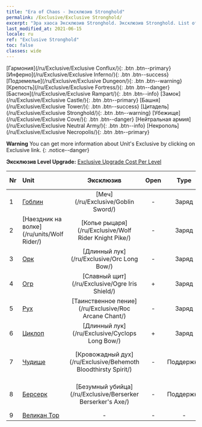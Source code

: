 ```yaml
---
title: "Era of Chaos - Эксклюзив Stronghold"
permalink: /Exclusive/Exclusive Stronghold/
excerpt: "Эра хаоса Эксклюзив Stronghold. Эксклюзив Stronghold. List of Эксклюзив Stronghold in Era of Chaos"
last_modified_at: 2021-06-15
locale: ru
ref: "Exclusive Stronghold"
toc: false
classes: wide
---
```

 [Гармония](/ru/Exclusive/Exclusive Conflux/){: .btn .btn--primary} [Инферно](/ru/Exclusive/Exclusive Inferno/){: .btn .btn--success} [Подземелье](/ru/Exclusive/Exclusive Dungeon/){: .btn .btn--warning} [Крепость](/ru/Exclusive/Exclusive Fortress/){: .btn .btn--danger} [Бастион](/ru/Exclusive/Exclusive Rampart/){: .btn .btn--info} [Замок](/ru/Exclusive/Exclusive Castle/){: .btn .btn--primary} [Башня](/ru/Exclusive/Exclusive Tower/){: .btn .btn--success} [Цитадель](/ru/Exclusive/Exclusive Stronghold/){: .btn .btn--warning} [Убежище](/ru/Exclusive/Exclusive Cove/){: .btn .btn--danger} [Нейтральная армия](/ru/Exclusive/Exclusive Neutral Army/){: .btn .btn--info} [Некрополь](/ru/Exclusive/Exclusive Necropolis/){: .btn .btn--primary} 

**Warning** You can get more information about Unit's Exclusive by clicking on Exclusive link. 
{: .notice--danger}

 **Эксклюзив Level Upgrade:** [Exclusive Upgrade Cost Per Level](/Exclusive/ExclusiveUpgradeCostPerLevel/)

  | Nr |         Unit        | Эксклюзив | Open  |    Type   |  Item to Rank UP      |  Облик   |
  |:---|:--------------------|:-------------:|:-----:|:---------:|:---------------------:|:-------:|
  | 1  | [Гоблин](/ru/units/Goblin/) | [Меч](/ru/Exclusive/Goblin Sword/) | - | Заряд | [Жетон меча](/ItemsRU/con_912/) | - |
  | 2  | [Наездник на волке](/ru/units/Wolf Rider/) | [Копье рыцаря](/ru/Exclusive/Wolf Rider Knight Pike/) | - | Заряд | [Жетон Копья рыцаря](/ItemsRU/con_916/) | - |
  | 3  | [Орк](/ru/units/Orc/) | [Длинный лук](/ru/Exclusive/Orc Long Bow/) | - | Заряд | [Жетон длинного лука](/ItemsRU/con_914/) | - |
  | 4  | [Огр](/ru/units/Ogre/) | [Славный щит](/ru/Exclusive/Ogre Iris Shield/) | + | Заряд | [Жетон славного щита](/ItemsRU/con_913/) | - |
  | 5  | [Рух](/ru/units/Roc/) | [Таинственное пение](/ru/Exclusive/Roc Arcane Chant/) | - | Заряд | [Жетон таинственного пения](/ItemsRU/con_915/) | - |
  | 6  | [Циклоп](/ru/units/Cyclops/) | [Длинный лук](/ru/Exclusive/Cyclops Long Bow/) | + | Заряд | [Жетон длинного лука](/ItemsRU/con_914/) | - |
  | 7  | [Чудище](/ru/units/Behemoth/) | [Кровожадный дух](/ru/Exclusive/Behemoth Bloodthirsty Spirit/) | - | Поддержка | [Жетон Кровожадного духа](/ItemsRU/con_982/) | [Особый облик: Кровожадный дух](/ItemsRU/con_650/) |
  | 8  | [Берсерк](/ru/units/Berserker/) | [Безумный убийца](/ru/Exclusive/Berserker Berserker's Axe/) | - | Поддержка | [Безумный убийца](/ItemsRU/con_983/) | [Особый облик: Безумный убийца](/ItemsRU/con_651/) |
  | 9  | [Великан Тор](/ru/units/Troll/) | - | - | - | none | none |
